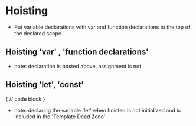 # Hoisting 
- Put variable declarations with var and function declarations to the top of the declared scope.
## Hoisting 'var' , 'function declarations'
- note: declaration is posted above, assignment is not

## Hoisting 'let', 'const'
{
    // code block
}
- note: declaring the variable 'let' when hoisted is not initialized and is included in the 'Template Dead Zone'